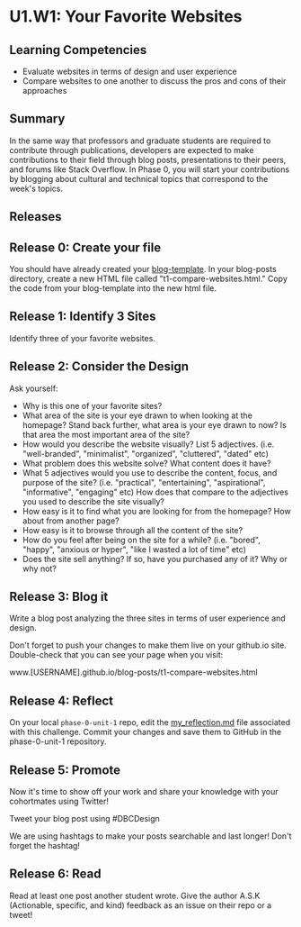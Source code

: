 # U1.W1: Your Favorite Websites


## Learning Competencies
- Evaluate websites in terms of design and user experience
- Compare websites to one another to discuss the pros and cons of their approaches

## Summary
In the same way that professors and graduate students are required to contribute through publications, developers are expected to make contributions to their field through blog posts, presentations to their peers, and forums like Stack Overflow. In Phase 0, you will start your contributions by blogging about cultural and technical topics that correspond to the week's topics. 

## Releases

## Release 0: Create your file

You should have already created your [blog-template](../9-blog-template-solo-challenge). In your blog-posts directory, create a new HTML file called "t1-compare-websites.html." Copy the code from your blog-template into the new html file.

## Release 1: Identify 3 Sites

Identify three of your favorite websites. 

## Release 2: Consider the Design

Ask yourself:
 - Why is this one of your favorite sites?
 - What area of the site is your eye drawn to when looking at the homepage? Stand back further, what area is your eye drawn to now? Is that area the most important area of the site?
 - How would you describe the website visually? List 5 adjectives. (i.e. "well-branded", "minimalist", "organized", "cluttered", "dated" etc)
 - What problem does this website solve? What content does it have?  
 - What 5 adjectives would you use to describe the content, focus, and purpose of the site? (i.e. "practical", "entertaining", "aspirational", "informative", "engaging" etc) How does that compare to the adjectives you used to describe the site visually?
 - How easy is it to find what you are looking for from the homepage? How about from another page?
 - How easy is it to browse through all the content of the site?
 - How do you feel after being on the site for a while? (i.e. "bored", "happy", "anxious or hyper", "like I wasted a lot of time" etc)
 - Does the site sell anything? If so, have you purchased any of it? Why or why not?

## Release 3: Blog it

Write a blog post analyzing the three sites in terms of user experience and design.

Don't forget to push your changes to make them live on your github.io site. Double-check that you can see your page when you visit: 

www.[USERNAME].github.io/blog-posts/t1-compare-websites.html

## Release 4: Reflect
On your local `phase-0-unit-1` repo, edit the [my_reflection.md](my_reflection.md) file associated with this challenge. Commit your changes and save them to GitHub in the phase-0-unit-1 repository.

## Release 5: Promote
Now it's time to show off your work and share your knowledge with your cohortmates using Twitter! 

Tweet your blog post using #DBCDesign

We are using hashtags to make your posts searchable and last longer! Don't forget the hashtag!

## Release 6: Read

Read at least one post another student wrote. Give the author A.S.K (Actionable, specific, and kind) feedback as an issue on their repo or a tweet!